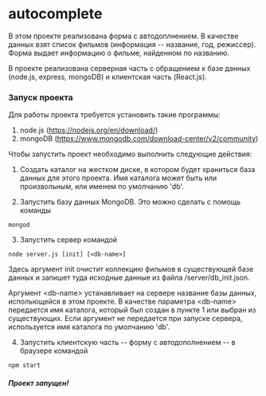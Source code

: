 # autocomplete

В этом проекте реализована форма с автодоплнением. В качестве данных взят список фильмов (информация -- название, год, режиссер). Форма выдает информацию о фильме, найденном по названию.

В проекте реализована серверная часть с обращением к базе данных (node.js, express, mongoDB) и клиентская часть (React.js).

### Запуск проекта

Для работы проекта требуется установить такие программы:
1. node.js (https://nodejs.org/en/download/)
2. mongoDB (https://www.mongodb.com/download-center/v2/community)

Чтобы запустить проект необходимо выполнить следующие действия:
1. Создать каталог на жестком диске, в котором будет храниться база данных для этого проекта. Имя каталога может быть или произвольным, или именем по умолчанию 'db'.

2. Запустить базу данных MongoDB. Это можно сделать с помощь команды
```
mongod
```

3. Запустить сервер командой
```
node server.js [init] [<db-name>]
```
Здесь аргумент init очистит коллекцию фильмов в существующей базе данных и запишет туда исходные данные из файла /server/db_init.json.

Аргумент &lt;db-name&gt;  устанавливает на сервере название базы данных, испольющейся в этом проекте. В качестве параметра &lt;db-name&gt; передается имя каталога, который был создан в пункте 1 или выбран из существующих. Если аргумент не передается при запуске сервера, используется имя каталога по умолчанию 'db'.

4. Запустить клиентскую часть -- форму с автодополнением -- в браузере командой
```
npm start
```

##### Проект запущен!